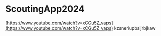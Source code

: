 # ScoutingApp2024
[https://www.youtube.com/watch?v=xCGu5Z_vaps](https://www.youtube.com/watch?v=xCGu5Z_vaps)
kzsneriupbsijrbjkaw
